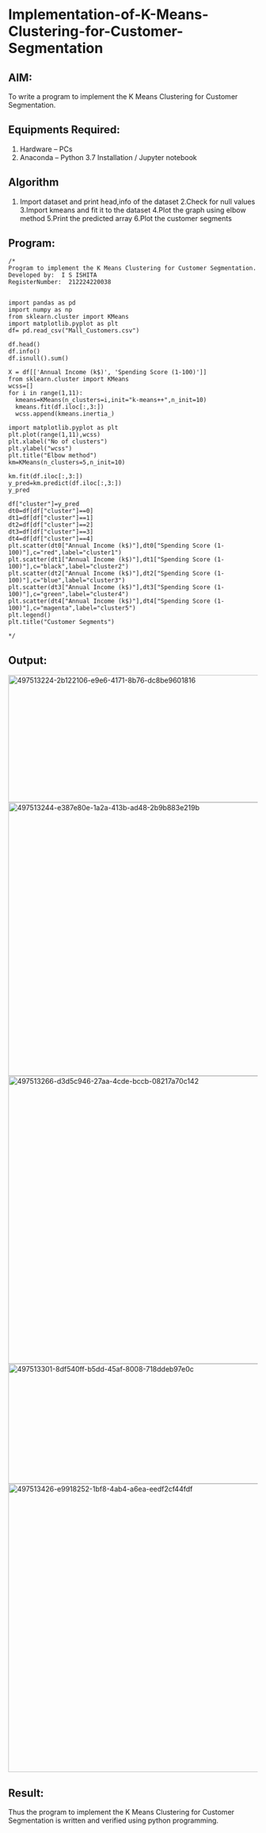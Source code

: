 # Implementation-of-K-Means-Clustering-for-Customer-Segmentation

## AIM:
To write a program to implement the K Means Clustering for Customer Segmentation.

## Equipments Required:
1. Hardware – PCs
2. Anaconda – Python 3.7 Installation / Jupyter notebook

## Algorithm
1. Import dataset and print head,info of the dataset
2.Check for null values
3.Import kmeans and fit it to the dataset
4.Plot the graph using elbow method
5.Print the predicted array
6.Plot the customer segments

## Program:
```
/*
Program to implement the K Means Clustering for Customer Segmentation.
Developed by:  I S ISHITA
RegisterNumber:  212224220038


import pandas as pd
import numpy as np
from sklearn.cluster import KMeans
import matplotlib.pyplot as plt
df= pd.read_csv("Mall_Customers.csv")

df.head()
df.info()
df.isnull().sum()

X = df[['Annual Income (k$)', 'Spending Score (1-100)']]
from sklearn.cluster import KMeans
wcss=[]
for i in range(1,11):
  kmeans=KMeans(n_clusters=i,init="k-means++",n_init=10)
  kmeans.fit(df.iloc[:,3:])
  wcss.append(kmeans.inertia_)

import matplotlib.pyplot as plt
plt.plot(range(1,11),wcss)
plt.xlabel("No of clusters")
plt.ylabel("wcss")
plt.title("Elbow method")
km=KMeans(n_clusters=5,n_init=10)

km.fit(df.iloc[:,3:])
y_pred=km.predict(df.iloc[:,3:])
y_pred

df["cluster"]=y_pred
dt0=df[df["cluster"]==0]
dt1=df[df["cluster"]==1]
dt2=df[df["cluster"]==2]
dt3=df[df["cluster"]==3]
dt4=df[df["cluster"]==4]
plt.scatter(dt0["Annual Income (k$)"],dt0["Spending Score (1-100)"],c="red",label="cluster1")
plt.scatter(dt1["Annual Income (k$)"],dt1["Spending Score (1-100)"],c="black",label="cluster2")
plt.scatter(dt2["Annual Income (k$)"],dt2["Spending Score (1-100)"],c="blue",label="cluster3")
plt.scatter(dt3["Annual Income (k$)"],dt3["Spending Score (1-100)"],c="green",label="cluster4")
plt.scatter(dt4["Annual Income (k$)"],dt4["Spending Score (1-100)"],c="magenta",label="cluster5")
plt.legend()
plt.title("Customer Segments")

*/
```

## Output:

<img width="1156" height="257" alt="497513224-2b122106-e9e6-4171-8b76-dc8be9601816" src="https://github.com/user-attachments/assets/508d53ec-6f6f-4651-9067-b58cefe7b144" />

<img width="1122" height="552" alt="497513244-e387e80e-1a2a-413b-ad48-2b9b883e219b" src="https://github.com/user-attachments/assets/2ad08c90-7912-42a0-8e77-af661e2e2dc8" />

<img width="1256" height="581" alt="497513266-d3d5c946-27aa-4cde-bccb-08217a70c142" src="https://github.com/user-attachments/assets/ec328282-9196-4ac3-b0ba-7bb1e96269a9" />

<img width="1022" height="242" alt="497513301-8df540ff-b5dd-45af-8008-718ddeb97e0c" src="https://github.com/user-attachments/assets/93e20b37-3a79-4404-8faf-fa2e648789e5" />

<img width="1283" height="582" alt="497513426-e9918252-1bf8-4ab4-a6ea-eedf2cf44fdf" src="https://github.com/user-attachments/assets/85c7534a-6b90-41c0-a1a3-aee092c74ccf" />

## Result:
Thus the program to implement the K Means Clustering for Customer Segmentation is written and verified using python programming.
